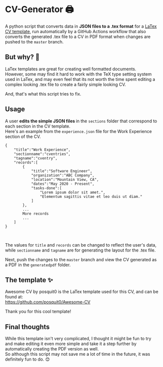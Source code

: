 # CV-Generator 🖨️
A python script that converts data in <b>JSON files to a .tex format</b> for a [LaTex CV template](https://github.com/posquit0/Awesome-CV), run automatically by a GitHub Actions workflow that also converts the generated .tex file to a CV in PDF format when changes are pushed to the ```master``` branch.

## But why? 🤔
LaTex templates are great for creating well formatted documents. <br/>
However, some may find it hard to work with the TeX type setting system used in LaTex, and may even feel that its not worth the time spent editing a complex looking .tex file to create a fairly simple looking CV.

And, that's what this script tries to fix.

## Usage
A user <b> edits the simple JSON files </b> in the ```sections``` folder that correspond to each section in the CV template. <br/>
Here's an example from the ```experience.json``` file for the Work Experience section of the CV.
```
{
    "title":"Work Experience",
    "sectionname":"cventries",
    "tagname":"cventry",
    "records":[
        {
            "title":"Software Engineer",
            "organization":"ABC Company",
            "location":"Mountain View, CA",
            "dates":"May 2020 - Present",
            "tasks-done":[
                "Lorem ipsum dolor sit amet.",
                "Elementum sagittis vitae et leo duis ut diam."
            ]
        },
        ...
        More records
        ...
    ]
}
```
<br/>

The values for ```title``` and ```records``` can be changed to reflect the user's data, while ```sectionname``` and ```tagname``` are for generating the layout for the .tex file.

Next, push the changes to the ```master``` branch and view the CV generated as a PDF in the ```generatedpdf``` folder.

## The template ✨
Awesome CV by posquit0 is the LaTex template used for this CV, and can be found at:<br/>
https://github.com/posquit0/Awesome-CV

Thank you for this cool template!

## Final thoughts
While this template isn't very complicated, I thought it might be fun to try and make editing it even more simple and take it a step further by automatically creating the PDF version as well.<br/>
So although this script may not save me a lot of time in the future, it was definitely fun to do. 😊<br/>
